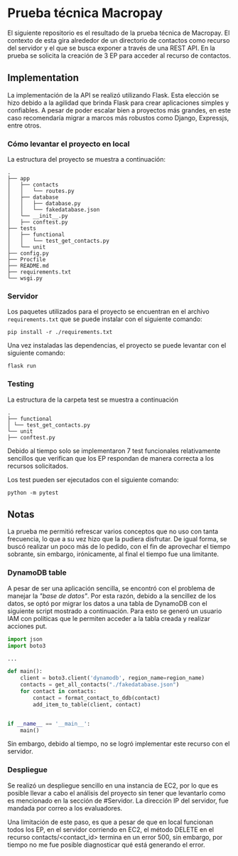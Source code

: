 # Prueba técnica Macropay

El siguiente repositorio es el resultado de la prueba técnica de Macropay. El contexto de esta gira alrededor de un directorio de contactos como recurso del servidor y el que se busca exponer a través de una REST API. En la prueba se solicita la creación de 3 EP para acceder al recurso de contactos.

## Implementation

La implementación de la API se realizó utilizando Flask. Esta elección se hizo debido a la agilidad que brinda Flask para crear aplicaciones simples y confiables. A pesar de poder escalar bien a proyectos más grandes, en este caso recomendaría migrar a marcos más robustos como Django, Expressjs, entre otros.

### Cómo levantar el proyecto en local

La estructura del proyecto se muestra a continuación:

```
.
├── app
│   ├── contacts
│   │   └── routes.py
│   ├── database
│   │   ├── database.py
│   │   └── fakedatabase.json
│   └── __init__.py
│   ├── conftest.py
├── tests
│   ├── functional
│   │   └── test_get_contacts.py
│   └── unit
├── config.py
├── Procfile
├── README.md
├── requirements.txt
└── wsgi.py
```

### Servidor

Los paquetes utilizados para el proyecto se encuentran en el archivo `requirements.txt` que se puede instalar con el siguiente comando:

    pip install -r ./requirements.txt

Una vez instaladas las dependencias, el proyecto se puede levantar con el siguiente comando:

    flask run

### Testing

La estructura de la carpeta test se muestra a continuación

```
.
├── functional
│ └── test_get_contacts.py
└── unit
├── conftest.py
```

Debido al tiempo solo se implementaron 7 test funcionales relativamente sencillos que verifican que los EP respondan de manera correcta a los recursos solicitados.

Los test pueden ser ejecutados con el siguiente comando:

    python -m pytest

## Notas

La prueba me permitió refrescar varios conceptos que no uso con tanta frecuencia, lo que a su vez hizo que la pudiera disfrutar. De igual forma, se buscó realizar un poco más de lo pedido, con el fin de aprovechar el tiempo sobrante, sin embargo, irónicamente, al final el tiempo fue una limitante.

### DynamoDB table

A pesar de ser una aplicación sencilla, se encontró con el problema de manejar la _"base de datos"_. Por esta razón, debido a la sencillez de los datos, se optó por migrar los datos a una tabla de DynamoDB con el siguiente script mostrado a continuación. Para esto se generó un usuario IAM con políticas que le permiten acceder a la tabla creada y realizar acciones put.

```python
import json
import boto3

...

def main():
    client = boto3.client('dynamodb', region_name=region_name)
    contacts = get_all_contacts("./fakedatabase.json")
    for contact in contacts:
        contact = format_contact_to_ddb(contact)
        add_item_to_table(client, contact)


if __name__ == '__main__':
    main()
```

Sin embargo, debido al tiempo, no se logró implementar este recurso con el servidor.

### Despliegue

Se realizó un despliegue sencillo en una instancia de EC2, por lo que es posible llevar a cabo el análisis del proyecto sin tener que levantarlo como es mencionado en la sección de #Servidor. La dirección IP del servidor, fue mandada por correo a los evaluadores.

Una limitación de este paso, es que a pesar de que en local funcionan todos los EP, en el servidor corriendo en EC2, el método DELETE en el recurso contacts/<contact_id> termina en un error 500, sin embargo, por tiempo no me fue posible diagnosticar qué está generando el error.
